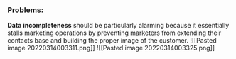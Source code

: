 
### Problems:
**Data incompleteness** should be particularly alarming because it essentially stalls marketing operations by preventing marketers from extending their contacts base and building the proper image of the customer.
![[Pasted image 20220314003311.png]]
![[Pasted image 20220314003325.png]]